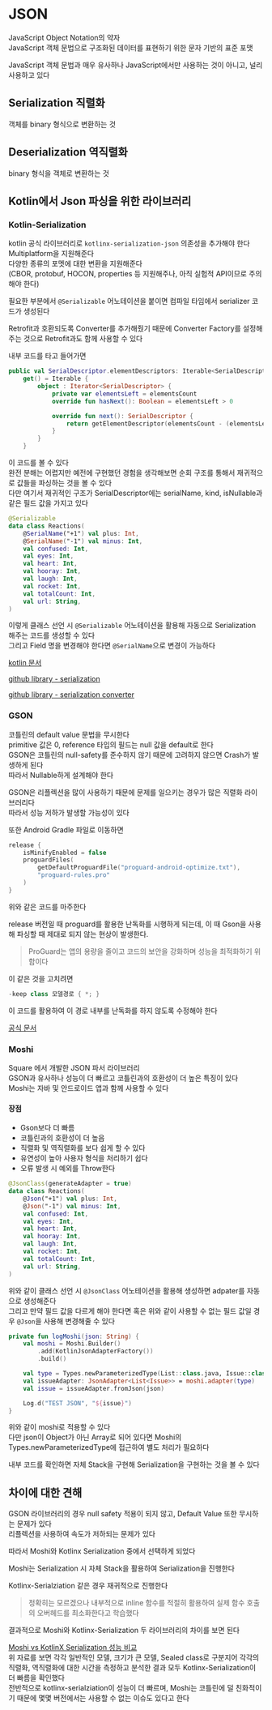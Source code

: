 # JSON
JavaScript Object Notation의 약자       
JavaScript 객체 문법으로 구조화된 데이터를 표현하기 위한 문자 기반의 표준 포맷

JavaScript 객체 문법과 매우 유사하나 JavaScript에서만 사용하는 것이 아니고, 널리 사용하고 있다

## Serialization 직렬화
객체를 binary 형식으로 변환하는 것        

## Deserialization 역직렬화
binary 형식을 객체로 변환하는 것

## Kotlin에서 Json 파싱을 위한 라이브러리
### Kotlin-Serialization
kotlin 공식 라이브러리로 `kotlinx-serialization-json` 의존성을 추가해야 한다        
Multiplatform을 지원해준다      
다양한 종류의 포멧에 대한 변환을 지원해준다     
(CBOR, protobuf, HOCON, properties 등 지원해주나, 아직 실험적 API이므로 주의해야 한다)      

필요한 부분에서 `@Serializable` 어노테이션을 붙이면 컴파일 타임에서 serializer 코드가 생성된다

Retrofit과 호환되도록 Converter를 추가해줬기 때문에 Converter Factory를 설정해주는 것으로 Retrofit과도 함께 사용할 수 있다

내부 코드를 타고 들어가면 
```kotlin
public val SerialDescriptor.elementDescriptors: Iterable<SerialDescriptor>
    get() = Iterable {
        object : Iterator<SerialDescriptor> {
            private var elementsLeft = elementsCount
            override fun hasNext(): Boolean = elementsLeft > 0

            override fun next(): SerialDescriptor {
                return getElementDescriptor(elementsCount - (elementsLeft--))
            }
        }
    }
```
이 코드를 볼 수 있다            
완전 분해는 어렵지만 예전에 구현했던 경험을 생각해보면 순회 구조를 통해서 재귀적으로 값들을 파싱하는 것을 볼 수 있다        
다만 여기서 재귀적인 구조가 
SerialDescriptor에는 serialName, kind, isNullable과 같은 필드 값을 가지고 있다

```kotlin
@Serializable
data class Reactions(
    @SerialName("+1") val plus: Int,
    @SerialName("-1") val minus: Int,
    val confused: Int,
    val eyes: Int,
    val heart: Int,
    val hooray: Int,
    val laugh: Int,
    val rocket: Int,
    val totalCount: Int,
    val url: String,
)
```
이렇게 클래스 선언 시 `@Serializable` 어노테이션을 활용해 자동으로 Serialization 해주는 코드를 생성할 수 있다       
그리고 Field 명을 변경해야 한다면 `@SerialName`으로 변경이 가능하다

[kotlin 문서](https://kotlinlang.org/docs/serialization.html#add-plugins-and-dependencies)      

[github library - serialization](https://github.com/Kotlin/kotlinx.serialization)

[github library - serialization converter](https://github.com/JakeWharton/retrofit2-kotlinx-serialization-converter)

### GSON
코틀린의 default value 문법을 무시한다      
primitive 값은 0, reference 타입의 필드는 null 값을 default로 한다      
GSON은 코틀린의 null-safety를 준수하지 않기 때문에 고려하지 않으면 Crash가 발생하게 된다        
따라서 Nullable하게 설계해야 한다       

GSON은 리플렉션을 많이 사용하기 때문에 문제를 일으키는 경우가 많은 직렬화 라이브러리다      
따라서 성능 저하가 발생할 가능성이 있다

또한 Android Gradle 파일로 이동하면 
```kotlin
release {
    isMinifyEnabled = false
    proguardFiles(
        getDefaultProguardFile("proguard-android-optimize.txt"),
        "proguard-rules.pro"
    )
}
```
위와 같은 코드를 마주한다

release 버전일 때 proguard를 활용한 난독화를 시행하게 되는데, 이 때 Gson을 사용해 파싱할 때 제대로 되지 않는 현상이 발생한다.       
> ProGuard는 앱의 용량을 줄이고 코드의 보안을 강화하며 성능을 최적화하기 위함이다

이 같은 것을 고치려면 
```kotlin
-keep class 모델경로 { *; }
```

이 코드를 활용하여 이 경로 내부를 난독화를 하지 않도록 수정해야 한다

[공식 문서](https://developer.android.com/topic/performance/app-optimization/choose-libraries-wisely?hl=ko)     

### Moshi
Square 에서 개발한 JSON 파서 라이브러리     
GSON과 유사하나 성능이 더 빠르고 코틀린과의 호환성이 더 높은 특징이 있다        
Moshi는 자바 및 안드로이드 앱과 함께 사용할 수 있다

#### 장점
+ Gson보다 더 빠름
+ 코틀린과의 호환성이 더 높음
+ 직렬화 및 역직렬화를 보다 쉽게 할 수 있다
+ 유연성이 높아 사용자 형식을 처리하기 쉽다
+ 오류 발생 시 예외를 Throw한다

```kotlin
@JsonClass(generateAdapter = true)
data class Reactions(
    @Json("+1") val plus: Int,
    @Json("-1") val minus: Int,
    val confused: Int,
    val eyes: Int,
    val heart: Int,
    val hooray: Int,
    val laugh: Int,
    val rocket: Int,
    val totalCount: Int,
    val url: String,
)
```
위와 같이 클래스 선언 시 `@JsonClass` 어노테이션을 활용해 생성하면 adpater를 자동으로 생성해준다        
그리고 만약 필드 값을 다르게 해야 한다면 혹은 위와 같이 사용할 수 없는 필드 값일 경우 `@Json`을 사용해 변경해줄 수 있다

```kotlin
private fun logMoshi(json: String) {
    val moshi = Moshi.Builder()
        .add(KotlinJsonAdapterFactory())
        .build()

    val type = Types.newParameterizedType(List::class.java, Issue::class.java)
    val issueAdapter: JsonAdapter<List<Issue>> = moshi.adapter(type)
    val issue = issueAdapter.fromJson(json)

    Log.d("TEST JSON", "${issue}")
}
```
위와 같이 moshi로 적용할 수 있다        
다만 json이 Object가 아닌 Array로 되어 있다면 Moshi의 Types.newParameterizedType에 접근하여 별도 처리가 필요하다

내부 코드를 확인하면 자체 Stack을 구현해 Serialization을 구현하는 것을 볼 수 있다

## 차이에 대한 견해
GSON 라이브러리의 경우 null safety 적용이 되지 않고, Default Value 또한 무시하는 문제가 있다        
리플렉션을 사용하여 속도가 저하되는 문제가 있다        

따라서 Moshi와 Kotlinx Serialization 중에서 선택하게 되었다     

Moshi는 Serialization 시 자체 Stack을 활용하여 Serialization을 진행한다     

Kotlinx-Serialziation 같은 경우 재귀적으로 진행한다     
> 정확히는 모르겠으나 내부적으로 inline 함수를 적절히 활용하여 실제 함수 호출의 오버헤드를 최소화한다고 학습했다      

결과적으로 Moshi와 Kotlinx-Serialization 두 라이브러리의 차이를 보면 된다       

[Moshi vs KotlinX Serialization 성능 비교](https://medium.com/@kacper.wojciechowski/moshi-vs-kotlinx-serialization-the-ultimate-benchmark-a7ed776a46c0)         
위 자료를 보면 각각 일반적인 모델, 크기가 큰 모델, Sealed class로 구분지어 각각의 직렬화, 역직렬화에 대한 시간을 측정하고 분석한 결과 모두 Kotlinx-Serialization이 더 빠름을 확인했다      
전반적으로 kotlinx-serialziation이 성능이 더 빠르며, Moshi는 코틀린에 덜 친화적이기 때문에 몇몇 버전에서는 사용할 수 없는 이슈도 있다고 한다